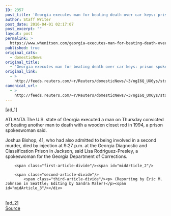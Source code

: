 ```yaml
---
ID: 2357
post_title: 'Georgia executes man for beating death over car keys: prison spokeswoman'
author: Staff Writer
post_date: 2016-04-01 02:17:07
post_excerpt: ""
layout: post
permalink: >
  https://www.whenitson.com/georgia-executes-man-for-beating-death-over-car-keys-prison-spokeswoman/
published: true
original_cats:
  - domesticNews
original_title:
  - 'Georgia executes man for beating death over car keys: prison spokeswoman'
original_link:
  - >
    http://feeds.reuters.com/~r/Reuters/domesticNews/~3/ngI6Q_UX6ys/story01.htm
canonical_url:
  - >
    http://feeds.reuters.com/~r/Reuters/domesticNews/~3/ngI6Q_UX6ys/story01.htm
---
```

 [ad_1]
<br><div id="articleText">
<span id="midArticle_start"/>

<span class="focusParagraph" readability="4"><p><span class="articleLocation">ATLANTA</span> The U.S. state of Georgia executed a man on Thursday convicted of beating another man to death with a wooden closet rod in 1994, a prison spokeswoman said.</p></span><span id="midArticle_0"/><p>Joshua Bishop, 41, who had also admitted to being involved in a second murder, died by injection at 9:27 p.m. at the Georgia Diagnostic and Classification Prison in Jackson, said Lisa Rodriguez-Presley, a spokeswoman for the Georgia Department of Corrections.</p><span id="midArticle_1"/>
        
        <span class="first-article-divide"/><span id="midArticle_2"/>
        
        <span class="second-article-divide"/>
            <span class="third-article-divide"/><p> (Reporting by Eric M. Johnson in Seattle; Editing by Sandra Maler)</p><span id="midArticle_3"/></div>
<br>[ad_2]
<br><a href="http://feeds.reuters.com/~r/Reuters/domesticNews/~3/ngI6Q_UX6ys/story01.htm">Source </a>
